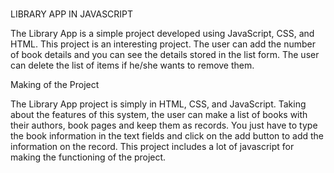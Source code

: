 ###

LIBRARY APP IN JAVASCRIPT

The Library App is a simple project developed using JavaScript, CSS, and HTML.
This project is an interesting project. The user can add the number of book details
and you can see the details stored in the list form. The user can delete the list of items if he/she wants to remove them.  

Making of the Project

The Library App project is simply in HTML, CSS, and JavaScript.
Taking about the features of this system, the user can make a list of
books with their authors, book pages and keep them as records. 
You just have to type the book information in the text fields and click on 
the add button to add the information on the record. This project includes a lot of javascript for making the functioning of the project.
